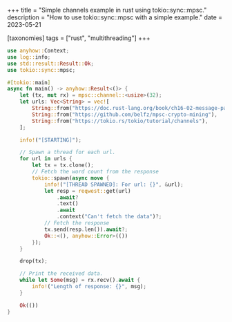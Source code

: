 +++
title = "Simple channels example in rust using tokio::sync::mpsc."
description = "How to use tokio::sync::mpsc with a simple example."
date = 2023-05-21

[taxonomies]
tags = ["rust", "multithreading"]
+++

```rust
use anyhow::Context;
use log::info;
use std::result::Result::Ok;
use tokio::sync::mpsc;

#[tokio::main]
async fn main() -> anyhow::Result<()> {
    let (tx, mut rx) = mpsc::channel::<usize>(32);
    let urls: Vec<String> = vec![
        String::from("https://doc.rust-lang.org/book/ch16-02-message-passing.html"),
        String::from("https://github.com/belfz/mpsc-crypto-mining"),
        String::from("https://tokio.rs/tokio/tutorial/channels"),
    ];

    info!("[STARTING]");

    // Spawn a thread for each url.
    for url in urls {
        let tx = tx.clone();
        // Fetch the word count from the response
        tokio::spawn(async move {
            info!("[THREAD SPAWNED]: For url: {}", &url);
            let resp = reqwest::get(url)
                .await?
                .text()
                .await
                .context("Can't fetch the data")?;
            // Fetch the response
            tx.send(resp.len()).await?;
            Ok::<(), anyhow::Error>(())
        });
    }

    drop(tx);

    // Print the received data.
    while let Some(msg) = rx.recv().await {
        info!("Length of response: {}", msg);
    }

    Ok(())
}
```